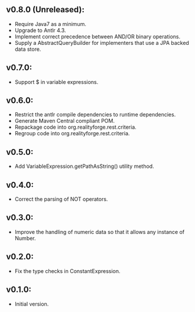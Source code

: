 ## v0.8.0 (Unreleased):

* Require Java7 as a minimum.
* Upgrade to Antlr 4.3.
* Implement correct precedence between AND/OR binary operations.
* Supply a AbstractQueryBuilder for implementers that use a JPA backed data store.

## v0.7.0:

* Support $ in variable expressions.

## v0.6.0:

* Restrict the antlr compile dependencies to runtime dependencies.
* Generate Maven Central compliant POM.
* Repackage code into org.realityforge.rest.criteria.
* Regroup code into org.realityforge.rest.criteria.

## v0.5.0:

* Add VariableExpression.getPathAsString() utility method.

## v0.4.0:

* Correct the parsing of NOT operators.

## v0.3.0:

* Improve the handling of numeric data so that it allows any instance of Number.

## v0.2.0:

* Fix the type checks in ConstantExpression.

## v0.1.0:

* Initial version.
